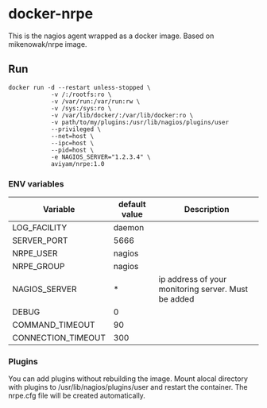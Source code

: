 # docker-nrpe

This is the nagios agent wrapped as a docker image. Based on mikenowak/nrpe image.


## Run

```
docker run -d --restart unless-stopped \
            -v /:/rootfs:ro \
            -v /var/run:/var/run:rw \
            -v /sys:/sys:ro \
            -v /var/lib/docker/:/var/lib/docker:ro \
            -v path/to/my/plugins:/usr/lib/nagios/plugins/user
            --privileged \
            --net=host \
            --ipc=host \
            --pid=host \
            -e NAGIOS_SERVER="1.2.3.4" \
            aviyam/nrpe:1.0
```


### ENV variables

|Variable           |default value |Description|
|--------           |------------- |-----------|
|LOG_FACILITY       |daemon|       |
|SERVER_PORT        |5666|         |
|NRPE_USER          |nagios|       |
|NRPE_GROUP         |nagios|       |
|NAGIOS_SERVER      |*| ip address of your monitoring server. Must be added            |
|DEBUG              |0|            |
|COMMAND_TIMEOUT    |90|           |
|CONNECTION_TIMEOUT |300|          |



### Plugins
You can add plugins without rebuilding the image. Mount alocal directory with
plugins to /usr/lib/nagios/plugins/user and restart the container. The
nrpe.cfg file will be created automatically.


